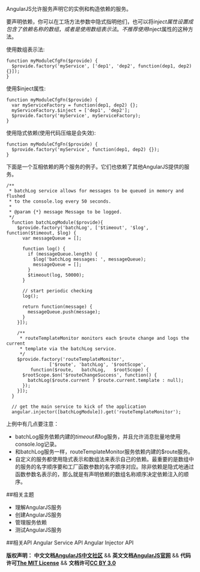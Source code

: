 AngularJS允许服务声明它的实例和构造依赖的服务。

要声明依赖，你可以在工场方法参数中隐式指明他们，也可以将$inject属性设置成包含了依赖名称的数组，或者是使用数组表示法。不推荐使用$inject属性的这种方法。<!--more-->

使用数组表示法:

	function myModuleCfgFn($provide) {
	  $provide.factory('myService', ['dep1', 'dep2', function(dep1, dep2) {}]);
	}

使用$inject属性:

	function myModuleCfgFn($provide) {
	  var myServiceFactory = function(dep1, dep2) {};
	  myServiceFactory.$inject = ['dep1', 'dep2'];
	  $provide.factory('myService', myServiceFactory);
	}

使用隐式依赖(使用代码压缩是会失效):

	function myModuleCfgFn($provide) {
	  $provide.factory('myService', function(dep1, dep2) {});
	}


下面是一个互相依赖的两个服务的例子。它们也依赖了其他AngularJS提供的服务。

	/**
	 * batchLog service allows for messages to be queued in memory and flushed
	 * to the console.log every 50 seconds.
	 *
	 * @param {*} message Message to be logged.
	 */
	  function batchLogModule($provide){
	    $provide.factory('batchLog', ['$timeout', '$log', function($timeout, $log) {
	      var messageQueue = [];
	 
	      function log() {
	        if (messageQueue.length) {
	          $log('batchLog messages: ', messageQueue);
	          messageQueue = [];
	        }
	        $timeout(log, 50000);
	      }
	 
	      // start periodic checking
	      log();
	 
	      return function(message) {
	        messageQueue.push(message);
	      }
	    }]);
	 
	    /**
	     * routeTemplateMonitor monitors each $route change and logs the current
	     * template via the batchLog service.
	     */
	    $provide.factory('routeTemplateMonitor',
	                ['$route', 'batchLog', '$rootScope',
	         function($route,   batchLog,   $rootScope) {
	      $rootScope.$on('$routeChangeSuccess', function() {
	        batchLog($route.current ? $route.current.template : null);
	      });
	    }]);
	  }
	 
	  // get the main service to kick of the application
	  angular.injector([batchLogModule]).get('routeTemplateMonitor');

上例中有几点要注意：

*  batchLog服务依赖内建的$timeout和$log服务，并且允许消息批量地使用console.log记录。
*  和batchLog服务一样，routeTemplateMonitor服务依赖内建的$route服务。
*  自定义的服务都使用隐式表示和数组法来表示自己的依赖。最重要的是数组中的服务的名字顺序要和工厂函数参数的名字顺序对应。除非依赖是隐式地通过函数参数名表示的，那么就是有声明依赖的数组名称顺序决定依赖注入的顺序。

##相关主题
*  理解AngularJS服务
*  创建AngularJS服务
*  管理服务依赖
*  测试AngularJS服务

##相关API
Angular Service API
Angular Injector API


<span class="doc-copyright">**版权声明：** **中文文档[AngularJS中文社区][]** && **英文文档[AngularJS官网][]** && **代码许可[The MIT License][]** && **文档许可[CC BY 3.0][]**</span>

 [AngularJS中文社区]: http://angularjs.cn/
 [AngularJS官网]: http://angularjs.org/
 [The MIT License]: http://baike.baidu.com/view/3159946.htm
 [CC BY 3.0]: http://creativecommons.org/licenses/by/3.0/deed.zh